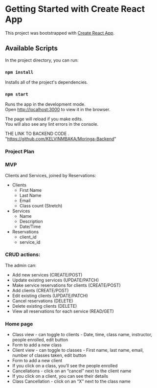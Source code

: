# Getting Started with Create React App

This project was bootstrapped with [Create React App](https://github.com/facebook/create-react-app).

## Available Scripts

In the project directory, you can run:

### `npm install`

Installs all of the project's dependencies.

### `npm start`

Runs the app in the development mode.\
Open [http://localhost:3000](http://localhost:3000) to view it in the browser.

The page will reload if you make edits.\
You will also see any lint errors in the console.


THE LINK TO BACKEND CODE .
"https://github.com/KELVINMBAKA/Moringa-Backend"

### Project Plan

### MVP

 Clients and Services, joined by Reservations:
- Clients
    -  First Name
    -  Last Name
    -  Email
    -  Class count (Stretch)
- Services
    - Name
    - Description
    - Date/Time
- Reservations
    - client_id
    - service_id

### CRUD actions:

The admin can:
- Add new services (CREATE/POST)
- Update existing services (UPDATE/PATCH)
- Make service reservations for clients (CREATE/POST)
- Add clients (CREATE/POST)
- Edit existing clients (UPDATE/PATCH)
- Cancel reservations (DELETE)
- Delete existing clients (DELETE)
- View all reservations for each service (READ/GET)

### Home page

- Class view - can toggle to clients - Date, time, class name, instructor, people enrolled, edit button
- Form to add a new class
- Client view - can toggle to classes - First name, last name, email, number of classes taken, edit button
- Form to add a new client
- If you click on a class, you’ll see the people enrolled
- Cancellations - click on an “cancel” next to the client name
- If you click on a client, you can see their details
- Class Cancellation - click on an “X” next to the class name
